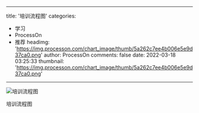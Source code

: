 
---
title: '培训流程图'
categories: 
 - 学习
 - ProcessOn
 - 推荐
headimg: 'https://img.processon.com/chart_image/thumb/5a262c7ee4b006e5e9d37ca0.png'
author: ProcessOn
comments: false
date: 2022-03-18 03:25:33
thumbnail: 'https://img.processon.com/chart_image/thumb/5a262c7ee4b006e5e9d37ca0.png'
---

<div>   
<img class="thumb" alt="培训流程图" src="https://img.processon.com/chart_image/thumb/5a262c7ee4b006e5e9d37ca0.png" referrerpolicy="no-referrer">
<p>培训流程图</p>  
</div>
            
